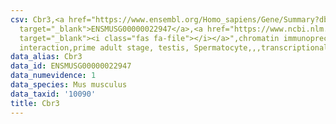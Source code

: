 ```yaml
---
csv: Cbr3,<a href="https://www.ensembl.org/Homo_sapiens/Gene/Summary?db=core;g=ENSMUSG00000022947"
  target="_blank">ENSMUSG00000022947</a>,<a href="https://www.ncbi.nlm.nih.gov/pubmed/25450459"
  target="_blank"><i class="fas fa-file"></i></a>",chromatin immunoprecipitation assay,direct
  interaction,prime adult stage, testis, Spermatocyte,,,transcriptional regulation,
data_alias: Cbr3
data_id: ENSMUSG00000022947
data_numevidence: 1
data_species: Mus musculus
data_taxid: '10090'
title: Cbr3
---
```

